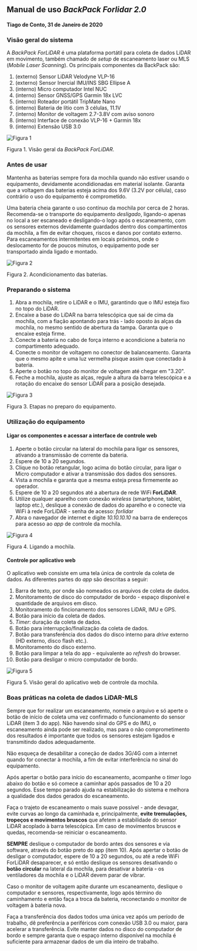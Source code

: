 ## Manual de uso *BackPack Forlidar 2.0*

#### Tiago de Conto, 31 de Janeiro de 2020

### Visão geral do sistema

A *BackPack ForLiDAR* é uma plataforma portátil para coleta de dados LiDAR em movimento, também chamado de *setup* de escaneamento laser ou MLS (*Mobile Laser Scanning*). Os principais componentes da BackPack são:

1. (externo) Sensor LiDAR Velodyne VLP-16
2. (externo) Sensor Inercial IMU/INS SBG Ellipse A
3. (interno) Micro computador Intel NUC
4. (interno) Sensor GNSS/GPS Garmin 18x LVC
5. (interno) Roteador portátil TripMate Nano
6. (interno) Bateria de lítio com 3 células, 11.1V
7. (interno) Monitor de voltagem 2.7-3.8V com aviso sonoro
8. (interno) Interface de conexão VLP-16 + Garmin 18x
9. (interno) Extensão USB 3.0

![Figura 1](tutorial_imgs/parts.png)

Figura 1. Visão geral da *BackPack ForLiDAR*.

### Antes de usar

Mantenha as baterias sempre fora da mochila quando não estiver usando o equipamento, devidamente acondidionadas em material isolante. Garanta que a voltagem das baterias esteja acima dos 9.6V (3.2V por célula), caso contrário o uso do equipamento é comprometido.

Uma bateria cheia garante o uso contínuo da mochila por cerca de 2 horas. Recomenda-se o transporte do equipamento *desligado*, ligando-o apenas no local a ser escaneado e desligando-o logo após o escaneamento, com os sensores externos devidamente guardados dentro dos compartimentos da mochila, a fim de evitar choques, riscos e danos por contato externo. Para escaneamentos intermitentes em locais próximos, onde o deslocamento for de poucos minutos, o equipamento pode ser transportado ainda ligado e montado.

![Figura 2](tutorial_imgs/bateria.png)

Figura 2. Acondicionamento das baterias.

### Preparando o sistema

1. Abra a mochila, retire o LiDAR e o IMU, garantindo que o IMU esteja fixo no topo do LiDAR.
2. Encaixe a base do LiDAR na barra telescópica que sai de cima da mochila, com a fiação apontando para trás - lado oposto às alças da mochila, no mesmo sentido de abertura da tampa. Garanta que o encaixe esteja firme.
3. Conecte a bateria no cabo de força interno e acondicione a bateria no compartimento adequado.
4. Conecte o monitor de voltagem no conector de balanceamento. Garanta que o mesmo apite e uma luz vermelha pisque assim que conectado à bateria.
5. Aperte o botão no topo do monitor de voltagem até chegar em "3.20".
6. Feche a mochila, ajuste as alças, regule a altura da barra telescópica e a rotação do encaixe do sensor LiDAR para a posição desejada.

![Figura 3](tutorial_imgs/montagem.png)

Figura 3. Etapas no preparo do equipamento.

### Utilização do equipamento

#### Ligar os componentes e acessar a interface de controle web

1. Aperte o botão circular na lateral do mochila para ligar os sensores, ativando a transmissão de corrente da bateria.
2. Espere de 10 a 20 segundos.
3. Clique no botão retangular, logo acima do botão circular, para ligar o Micro computador e ativar a transmissão dos dados dos sensores.
4. Vista a mochila e garanta que a mesma esteja presa firmemente ao operador.
5. Espere de 10 a 20 segundos até a abertura de rede WiFi **ForLiDAR**.
6. Utilize qualquer aparelho com conexão *wireless* (smartphone, tablet, laptop etc.), deslique a conexão de dados do aparelho e o conecte via WiFi à rede ForLiDAR - senha de acesso: *forlidar*
7. Abra o navegador de internet e digite *10.10.10.10* na barra de endereços para acesso ao *app* de controle da mochila.

![Figura 4](tutorial_imgs/liga.png)

Figura 4. Ligando a mochila.

#### Controle por aplicativo web

O aplicativo web consiste em uma tela única de controle da coleta de dados. As diferentes partes do *app* são descritas a seguir:

1. Barra de texto, por onde são nomeados os arquivos de coleta de dados.
2. Monitoramento de disco do computador de bordo - espaço disponível e quantidade de arquivos em disco.
3. Monitoramento do fincionamento dos sensores LiDAR, IMU e GPS.
4. Botão para início da coleta de dados.
5. *Timer*: duração da coleta de dados.
6. Botão para interrupção/finalização da coleta de dados.
7. Botão para transferência dos dados do disco interno para *drive* externo (HD externo, disco flash etc.).
8. Monitoramento do disco externo.
9. Botão para limpar a tela do app - equivalente ao *refresh* do browser.
10. Botão para desligar o micro computador de bordo.

![Figura 5](tutorial_imgs/telas.png)

Figura 5. Visão geral do aplicativo web de controle da mochila.

### Boas práticas na coleta de dados LiDAR-MLS

Sempre que for realizar um escaneamento, nomeie o arquivo e só aperte o botão de início de coleta uma vez confirmado o funcionamento do sensor LiDAR (item 3 do app). Não havendo sinal do GPS e do IMU, o escaneamento ainda pode ser realizado, mas para o não comprometimento dos resultados é importante que todos os sensores estejam ligados e transmitindo dados adequadamente.

Não esqueça de desabilitar a coneção de dados 3G/4G com a internet quando for conectar à mochila, a fim de evitar interferência no sinal do equipamento.

Após apertar o botão para início do escaneamento, acompanhe o *timer* logo abaixo do botão e só comece a caminhar após passados de 10 a 20 segundos. Esse tempo parado ajuda na estabilização do sistema e melhora a qualidade dos dados gerados do escaneamento.

Faça o trajeto de escaneamento o mais suave possível - ande devagar, evite curvas ao longo da caminhada e, principalmente, **evite tremulações, tropeços e movimentos bruscos** que afetem a estabilidade do sensor LiDAR acoplado à barra telescópica. Em caso de movimentos bruscos e quedas, recomenda-se reiniciar o escaneamento.

**SEMPRE** deslique o computador de bordo antes dos sensores e via software, através do botão preto do app (item 10). Após apertar o botão de desligar o computador, espere de 10 a 20 segundos, ou até a rede WiFi ForLiDAR desaparecer, e só então deslique os sensores desativando o **botão circular** na lateral da mochila, para desativar a bateria - os ventiladores da mochila e o LiDAR devem parar de vibrar.

Caso o monitor de voltagem apite durante um escaneamento, deslique o computador e sensores, respectivamente, logo após término do caminhamento e então faça a troca da bateria, reconectando o monitor de voltagem à bateria nova.

Faça a transferência dos dados todos uma única vez após um período de trabalho, dê preferência a periféricos com conexão USB 3.0 ou maior, para acelerar a transferência. Evite manter dados no disco do computador de bordo e sempre garanta que o espaço interno disponível na mochila é suficiente para armazenar dados de um dia inteiro de trabalho.